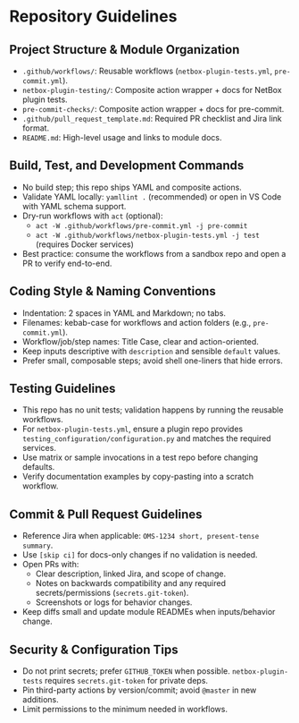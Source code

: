 # Repository Guidelines

## Project Structure & Module Organization

- `.github/workflows/`: Reusable workflows (`netbox-plugin-tests.yml`, `pre-commit.yml`).
- `netbox-plugin-testing/`: Composite action wrapper + docs for NetBox plugin tests.
- `pre-commit-checks/`: Composite action wrapper + docs for pre-commit.
- `.github/pull_request_template.md`: Required PR checklist and Jira link format.
- `README.md`: High-level usage and links to module docs.

## Build, Test, and Development Commands

- No build step; this repo ships YAML and composite actions.
- Validate YAML locally: `yamllint .` (recommended) or open in VS Code with YAML schema support.
- Dry-run workflows with `act` (optional):
  - `act -W .github/workflows/pre-commit.yml -j pre-commit`
  - `act -W .github/workflows/netbox-plugin-tests.yml -j test` (requires Docker services)
- Best practice: consume the workflows from a sandbox repo and open a PR to verify end-to-end.

## Coding Style & Naming Conventions

- Indentation: 2 spaces in YAML and Markdown; no tabs.
- Filenames: kebab-case for workflows and action folders (e.g., `pre-commit.yml`).
- Workflow/job/step names: Title Case, clear and action-oriented.
- Keep inputs descriptive with `description` and sensible `default` values.
- Prefer small, composable steps; avoid shell one-liners that hide errors.

## Testing Guidelines

- This repo has no unit tests; validation happens by running the reusable workflows.
- For `netbox-plugin-tests.yml`, ensure a plugin repo provides `testing_configuration/configuration.py` and matches the required services.
- Use matrix or sample invocations in a test repo before changing defaults.
- Verify documentation examples by copy-pasting into a scratch workflow.

## Commit & Pull Request Guidelines

- Reference Jira when applicable: `OMS-1234 short, present-tense summary`.
- Use `[skip ci]` for docs-only changes if no validation is needed.
- Open PRs with:
  - Clear description, linked Jira, and scope of change.
  - Notes on backwards compatibility and any required secrets/permissions (`secrets.git-token`).
  - Screenshots or logs for behavior changes.
- Keep diffs small and update module READMEs when inputs/behavior change.

## Security & Configuration Tips

- Do not print secrets; prefer `GITHUB_TOKEN` when possible. `netbox-plugin-tests` requires `secrets.git-token` for private deps.
- Pin third-party actions by version/commit; avoid `@master` in new additions.
- Limit permissions to the minimum needed in workflows.
